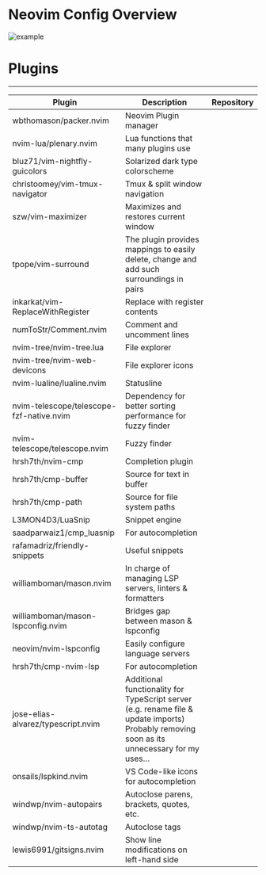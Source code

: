 # Neovim Config Overview

![example](https://github-production-user-asset-6210df.s3.amazonaws.com/7492741/251305878-60c429c9-00a3-4235-8b65-55ec91d41ae1.png)

# Plugins

---

| Plugin | Description | Repository |
| --- | --- | --- |
| wbthomason/packer.nvim | Neovim Plugin manager |  |
| nvim-lua/plenary.nvim | Lua functions that many plugins use |  |
| bluz71/vim-nightfly-guicolors | Solarized dark type colorscheme |  |
| christoomey/vim-tmux-navigator | Tmux & split window navigation |  |
| szw/vim-maximizer | Maximizes and restores current window |  |
| tpope/vim-surround | The plugin provides mappings to easily delete, change and add such surroundings in pairs |  |
| inkarkat/vim-ReplaceWithRegister | Replace with register contents |  |
| numToStr/Comment.nvim | Comment and uncomment lines |  |
| nvim-tree/nvim-tree.lua | File explorer |  |
| nvim-tree/nvim-web-devicons | File explorer icons |  |
| nvim-lualine/lualine.nvim | Statusline |  |
| nvim-telescope/telescope-fzf-native.nvim | Dependency for better sorting performance for fuzzy finder |  |
| nvim-telescope/telescope.nvim | Fuzzy finder |  |
| hrsh7th/nvim-cmp | Completion plugin |  |
| hrsh7th/cmp-buffer | Source for text in buffer |  |
| hrsh7th/cmp-path | Source for file system paths |  |
| L3MON4D3/LuaSnip | Snippet engine |  |
| saadparwaiz1/cmp_luasnip | For autocompletion |  |
| rafamadriz/friendly-snippets | Useful snippets |  |
| williamboman/mason.nvim | In charge of managing LSP servers, linters & formatters |  |
| williamboman/mason-lspconfig.nvim | Bridges gap between mason & lspconfig |  |
| neovim/nvim-lspconfig | Easily configure language servers |  |
| hrsh7th/cmp-nvim-lsp | For autocompletion |  |
| jose-elias-alvarez/typescript.nvim | Additional functionality for TypeScript server (e.g. rename file & update imports) Probably removing soon as its unnecessary for my uses… |  |
| onsails/lspkind.nvim | VS Code-like icons for autocompletion |  |
| windwp/nvim-autopairs | Autoclose parens, brackets, quotes, etc. |  |
| windwp/nvim-ts-autotag | Autoclose tags |  |
| lewis6991/gitsigns.nvim | Show line modifications on left-hand side |  |
